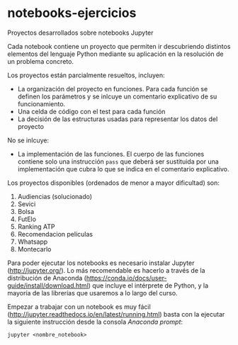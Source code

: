# notebooks-ejercicios
Proyectos desarrollados sobre notebooks Jupyter 

Cada notebook contiene un proyecto que permiten ir descubriendo distintos elementos del lenguaje Python mediante su aplicación en la resolución de un problema concreto.

Los proyectos están parcialmente resueltos, incluyen:
- La organización del proyecto en funciones. Para cada función se definen los parámetros y se inlcuye un comentario explicativo de su funcionamiento.
- Una celda de código con el test para cada función
- La decisión de las estructuras usadas para representar los datos del proyecto

No se inlcuye:
- La implementación de las funciones. El cuerpo de las funciones contiene solo una instrucción <code>pass</code> que deberá ser sustituida por una implementación que cubra lo que se indica en el comentario explicativo. 

Los proyectos disponibles (ordenados de menor a mayor dificultad) son:

1. Audiencias (solucionado)
2. Sevici
3. Bolsa
4. FutElo
5. Ranking ATP
6. Recomendacion peliculas
7. Whatsapp
8. Montecarlo

Para poder ejecutar los notebooks es necesario instalar Jupyter (http://jupyter.org/). Lo más recomendable es hacerlo a través de la distribución de Anaconda (https://conda.io/docs/user-guide/install/download.html) que incluye el intérprete de Python, y la mayoría de las librerías que usaremos a lo largo del curso.

Empezar a trabajar con un notebook es muy fácil (http://jupyter.readthedocs.io/en/latest/running.html) basta con la ejecutar la siguiente instrucción desde la consola _Anaconda prompt_:

<code>jupyter \<nombre_notebook\></code>
